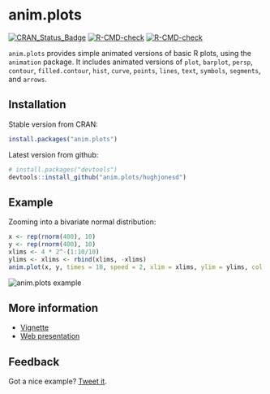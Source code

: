 # anim.plots

<!-- badges: start -->
[![CRAN_Status_Badge](http://www.r-pkg.org/badges/version/anim.plots)](https://cran.r-project.org/package=anim.plots)
[![R-CMD-check](https://github.com/hughjonesd/anim.plots/workflows/R-CMD-check/badge.svg)](https://github.com/hughjonesd/anim.plots/actions)
[![R-CMD-check](https://github.com/hughjonesd/anim.plots/actions/workflows/R-CMD-check.yaml/badge.svg)](https://github.com/hughjonesd/anim.plots/actions/workflows/R-CMD-check.yaml)
<!-- badges: end -->


`anim.plots` provides simple animated versions of basic R plots, using the `animation`
package. It includes animated versions of `plot`, `barplot`, `persp`, `contour`,
`filled.contour`, `hist`, `curve`, `points`, `lines`, `text`, `symbols`, `segments`, and
`arrows`.

## Installation

Stable version from CRAN:

```R
install.packages("anim.plots")
```

Latest version from github:

```R
# install.packages("devtools")
devtools::install_github("anim.plots/hughjonesd")
```

## Example

Zooming into a bivariate normal distribution:

```R
x <- rep(rnorm(400), 10)
y <- rep(rnorm(400), 10)
xlims <- 4 * 2^-(1:10/10)
ylims <- xlims <- rbind(xlims, -xlims)
anim.plot(x, y, times = 10, speed = 2, xlim = xlims, ylim = ylims, col = rgb(0,1,0,.3), pch = 19) 
```

![anim.plots example](https://hughjonesd.github.io/anim.plots/readme-example.gif)

## More information

* [Vignette](https://hughjonesd.github.io/anim.plots/anim.plots.html)
* [Web presentation](https://hughjonesd.github.io/anim.plots/anim-plots-presentation.html)

## Feedback


Got a nice example? <a class="twitter-share-button"
  href="https://twitter.com/intent/tweet?text=@davidhughjones&hashtags=anim.plots,Rstats">
Tweet it</a>.
